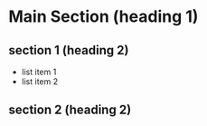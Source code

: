 # Main Section (heading 1)
## section 1 (heading 2)
* list item 1
* list item 2
## section 2 (heading 2)
